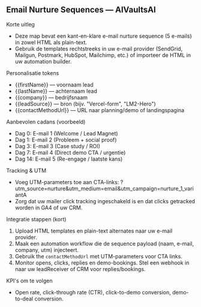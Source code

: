 ## Email Nurture Sequences — AIVaultsAI

Korte uitleg
- Deze map bevat een kant-en-klare e-mail nurture sequence (5 e-mails) in zowel HTML als plain-text.
- Gebruik de templates rechtstreeks in uw e-mail provider (SendGrid, Mailgun, Postmark, HubSpot, Mailchimp, etc.) of importeer de HTML in uw automation builder.

Personalisatie tokens
- {{firstName}} — voornaam lead
- {{lastName}} — achternaam lead
- {{company}} — bedrijfsnaam
- {{leadSource}} — bron (bijv. "Vercel-form", "LM2-Hero")
- {{contactMethodUrl}} — URL naar planning/demo of landingspagina

Aanbevolen cadans (voorbeeld)
- Dag 0: E-mail 1 (Welcome / Lead Magnet)
- Dag 1: E-mail 2 (Probleem + social proof)
- Dag 3: E-mail 3 (Case study / ROI)
- Dag 7: E-mail 4 (Direct demo CTA / urgentie)
- Dag 14: E-mail 5 (Re-engage / laatste kans)

Tracking & UTM
- Voeg UTM-parameters toe aan CTA-links:
  ?utm_source=nurture&utm_medium=email&utm_campaign=nurture_1_variantA
- Zorg dat uw mailer click tracking ingeschakeld is en dat clicks getracked worden in GA4 of uw CRM.

Integratie stappen (kort)
1. Upload HTML templates en plain-text alternates naar uw e-mail provider.
2. Maak een automation workflow die de sequence payload (naam, e-mail, company, utm) injecteert.
3. Gebruik the `contactMethodUrl` met UTM-parameters voor CTA links.
4. Monitor opens, clicks, replies en demo-bookings. Stel een webhook in naar uw leadReceiver of CRM voor replies/bookings.

KPI's om te volgen
- Open rate, click-through rate (CTR), click-to-demo conversion, demo-to-deal conversion.
